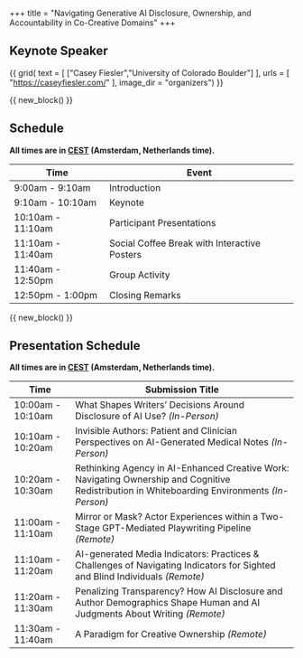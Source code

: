 +++
title = "Navigating Generative AI Disclosure, Ownership, and Accountability in Co-Creative Domains"
+++



## Keynote Speaker 

{{ grid(
    text = [
        ["Casey Fiesler","University of Colorado Boulder"]
    ],
    urls = [
        "https://caseyfiesler.com/"
    ],
    image_dir = "organizers") }}

{{ new_block() }}

## Schedule 

**All times are in [CEST](https://time.is/Amsterdam) (Amsterdam, Netherlands time).**

| Time             | Event            |
| ---------------- | ---------------- |
| 9:00am - 9:10am | Introduction     |
| 9:10am - 10:10am  | Keynote        |
| 10:10am - 11:10am  | Participant Presentations       |
| 11:10am - 11:40am  | Social Coffee Break with Interactive Posters |
| 11:40am - 12:50pm  | Group Activity |
| 12:50pm - 1:00pm  | Closing Remarks |

{{ new_block() }}  

## Presentation Schedule 

**All times are in [CEST](https://time.is/Amsterdam) (Amsterdam, Netherlands time).**

| Time      | Submission Title                                                                 |
|-----------|----------------------------------------------------------------------------------|
| 10:00am - 10:10am  | What Shapes Writers’ Decisions Around Disclosure of AI Use? *(In-Person)*       |
| 10:10am - 10:20am  | Invisible Authors: Patient and Clinician Perspectives on AI-Generated Medical Notes *(In-Person)* |
| 10:20am - 10:30am   | Rethinking Agency in AI-Enhanced Creative Work: Navigating Ownership and Cognitive Redistribution in Whiteboarding Environments *(In-Person)*                     |
| 11:00am - 11:10am    | Mirror or Mask? Actor Experiences within a Two-Stage GPT-Mediated Playwriting Pipeline *(Remote)*                              |
| 11:10am - 11:20am    | AI-generated Media Indicators: Practices & Challenges of Navigating Indicators for Sighted and Blind Individuals *(Remote)*                                         |
| 11:20am - 11:30am    | Penalizing Transparency? How AI Disclosure and Author Demographics Shape Human and AI Judgments About Writing *(Remote)*                       |
| 11:30am - 11:40am    | A Paradigm for Creative Ownership *(Remote)*                                     |





<!-- ## Participant Presentations

{{ table(
    data = "papers.csv", 
    columns = ["Title","Authors"],
    button_names = ["paper","poster"], 
    button_data_columns = [3,4], 
    button_output_columns = [1,1]) }}



{{ new_block() }} -->
